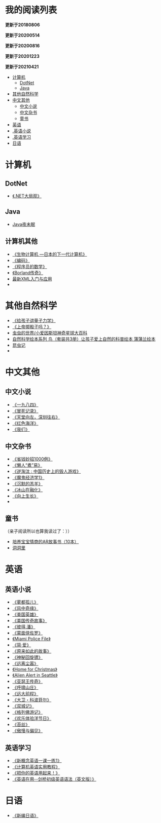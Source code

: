 <h1>我的阅读列表</h1>

**更新于20180806**

**更新于20200514**

**更新于20200816**

**更新于20201223**

**更新于20210421**


* [计算机](https://github.com/xsliang/ReadList/blob/master/README.md#计算机)
	* [DotNet](https://github.com/xsliang/ReadList/blob/master/README.md#DotNet)
	* [Java](https://github.com/xsliang/ReadList/blob/master/README.md#Java)
* [其他自然科学](https://github.com/xsliang/ReadList/blob/master/README.md#其他自然科学)
* [中文其他](https://github.com/xsliang/ReadList/blob/master/README.md#中文其他)
	* [中文小说](https://github.com/xsliang/ReadList/blob/master/README.md#中文小说)
	* [中文杂书](https://github.com/xsliang/ReadList/blob/master/README.md#中文杂书)
	* [童书](https://github.com/xsliang/ReadList/blob/master/README.md#童书)
* [英语](https://github.com/xsliang/ReadList/blob/master/README.md#英语)	
* [.英语小说](https://github.com/xsliang/ReadList/blob/master/README.md#英语小说)
* [.英语学习](https://github.com/xsliang/ReadList/blob/master/README.md#英语学习)
* [日语](https://github.com/xsliang/ReadList/blob/master/README.md#日语)	

# 计算机
## DotNet
 * [《.NET大局观》](https://book.douban.com/subject/1933068/) 
 
## Java
 * [Java夜未眠](https://book.douban.com/subject/1106248/)  
 
## 计算机其他
* [《生物计算机 —日本的下一代计算机》](https://book.douban.com/subject/4288595/) 
* [《编码》](https://book.douban.com/subject/4822685/)
* [《程序员的数学》](https://book.douban.com/subject/19949020/)
* [《Borland传奇》](https://book.douban.com/subject/1106304/)
* [最新XML入门与应用](https://book.douban.com/subject/1093242/)
* 
 
# 其他自然科学
 * [《给孩子讲量子力学》](https://book.douban.com/subject/26953160/) 
 * [《上帝掷骰子吗？》](https://book.douban.com/subject/6434486/) 
 * [虫虫的世界/小爱因斯坦神奇星球大百科](https://book.douban.com/subject/34803969/)
 * [自然科学绘本系列 鸟（套装共3册）让孩子爱上自然的科普绘本 蒲蒲兰绘本](https://book.douban.com/subject/30635554/)
 * [昆虫记](https://book.douban.com/subject/34436582/)
 * 

# 中文其他
## 中文小说
 * [《一九八四》](https://book.douban.com/subject/1858576/) 
 * [《冒死记录》](https://book.douban.com/subject/2216512/) 
 * [《天堂向左，深圳往右》](https://book.douban.com/subject/1048931/) 
 * [《红色海洋》](https://book.douban.com/subject/1198312/) 
 * [《我们》](https://book.douban.com/subject/25838428/) 

## 中文杂书
 * [《省钱妙招1000例》](https://book.douban.com/subject/2057948/)  
 * [《懒人“煮”易》](https://book.douban.com/subject/26703806/)   
 * [《逆淘汰 : 中国历史上的毁人游戏》](https://book.douban.com/subject/4259296/)  
 * [《魔鬼经济学1》](https://book.douban.com/subject/1676611/) 
 * [《沉默的羔羊》](https://book.douban.com/subject/21371465/) 
 * [《冰山在融化》](https://book.douban.com/subject/1861312/) 
 * [《向上生长》](https://book.douban.com/subject/35060315/)
 * 
 
## 童书
（亲子阅读所以也算我读过了：））
 * [培养宝宝情商的AR故事书（10本）](https://book.douban.com/subject/30766834/)
 * [洞洞里](https://book.douban.com/subject/27186751/)
 
# 英语
## 英语小说
 * [《雾都孤儿》](https://book.douban.com/subject/1023295/) 
 * [《风中奇缘》](https://book.douban.com/subject/1144247/) 
 * [《美国英雄》](https://book.douban.com/subject/1144246/) 
 * [《美国传奇故事》](https://book.douban.com/subject/1144245/) 
 * [《彼得.潘》](https://book.douban.com/subject/1144243/) 
 * [《蒙面侠佐罗》](https://book.douban.com/subject/1144244/) 
 * [《Miami Police File》](https://book.douban.com/subject/6706669/) 
 * [《简·爱》](https://book.douban.com/subject/1071293/) 
 * [《原来如此的故事》](https://book.douban.com/subject/3204766/) 
 * [《神秘回旋镖》](https://book.douban.com/subject/3204367/) 
 * [《远离尘嚣》](https://book.douban.com/subject/1089732/) 
 * [《Home for Christmas》](https://book.douban.com/subject/5502811/) 
 * [《Alien Alert in Seattle》](https://book.douban.com/subject/5502810/) 
 * [《亚瑟王传奇》](https://book.douban.com/subject/3204349/) 
 * [《呼啸山庄》](https://book.douban.com/subject/1050609/) 
 * [《远大前程》](https://book.douban.com/subject/1040887/) 
 * [《大卫・科波菲尔》](https://book.douban.com/subject/1045184/) 
 * [《双城记》](https://book.douban.com/subject/1057423/) 
 * [《格列佛游记》](https://book.douban.com/subject/1077012/) 
 * [《欢乐体验洋节日》](https://book.douban.com/subject/1144248/) 
 * [《苔丝》](https://book.douban.com/subject/1000728/) 
 * [《傲慢与偏见》](https://book.douban.com/subject/1089733/) 
## 英语学习
 * [《新概念英语一课一练1》](https://book.douban.com/subject/4012894/) 
 * [《计算机英语实用教程》](https://book.douban.com/subject/1239165/) 
 * [《把你的英语用起来！》](https://book.douban.com/subject/3748247/) 
 * [《英语在用--剑桥初级英语语法（英文版）》](https://book.douban.com/subject/1228955/) 

# 日语
 * [《新编日语》](https://book.douban.com/subject/1103744/) 
